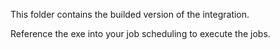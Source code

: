 This folder contains the builded version of the integration.

Reference the exe into your job scheduling to execute the jobs.